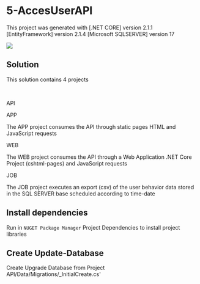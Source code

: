 # 5-AccesUserAPI

This project was generated with [.NET CORE] version 2.1.1 [EntityFramework] version 2.1.4 [Microsoft SQLSERVER] version 17

![](dev-doc/1viewT4.png)

## Solution
<p>This solution contains 4 projects<p>
</br>
<p>API<p>
  <pThis api captures the user's browsing behavior (ip, page, params, browse-version) with each new reload.page<p>
<p>APP<p>
  <p>The APP project consumes the API through static pages HTML and JavaScript requests<p>
<p>WEB<p>
  <p>The WEB project consumes the API through a Web Application .NET Core Project (cshtml-pages) and JavaScript requests<p>
<p>JOB<p>
  <p>The JOB project executes an export (csv) of the user behavior data stored in the SQL SERVER base scheduled according to time-date<p>

## Install dependencies

Run in `NUGET Package Manager` Project Dependencies to install project libraries

## Create Update-Database

Create Upgrade Database from Project API/Data/Migrations/_InitialCreate.cs'

